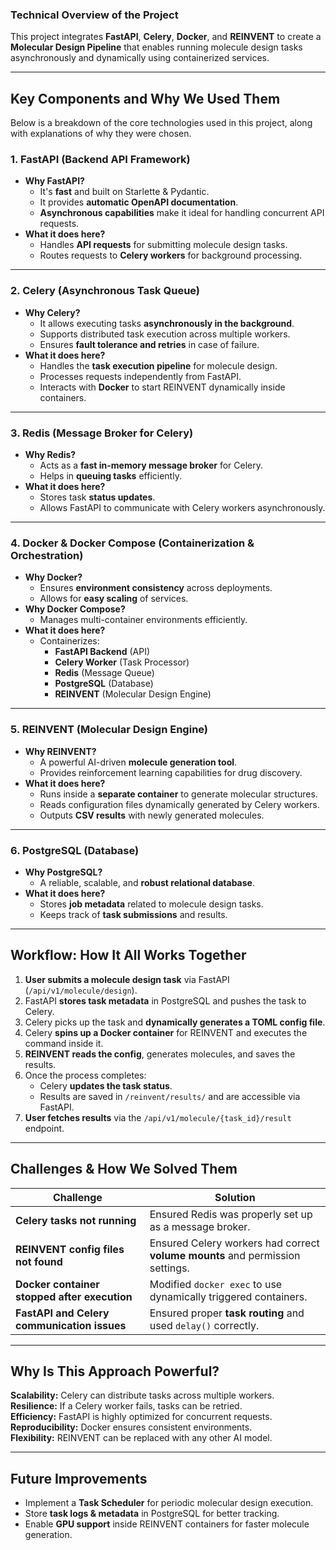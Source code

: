 ### **Technical Overview of the Project**
This project integrates **FastAPI**, **Celery**, **Docker**, and **REINVENT** to create a **Molecular Design Pipeline** that enables running molecule design tasks asynchronously and dynamically using containerized services.

---

## **Key Components and Why We Used Them**
Below is a breakdown of the core technologies used in this project, along with explanations of why they were chosen.

### **1. FastAPI (Backend API Framework)**
   - **Why FastAPI?**
     - It's **fast** and built on Starlette & Pydantic.
     - It provides **automatic OpenAPI documentation**.
     - **Asynchronous capabilities** make it ideal for handling concurrent API requests.
   - **What it does here?**
     - Handles **API requests** for submitting molecule design tasks.
     - Routes requests to **Celery workers** for background processing.

---

### **2. Celery (Asynchronous Task Queue)**
   - **Why Celery?**
     - It allows executing tasks **asynchronously in the background**.
     - Supports distributed task execution across multiple workers.
     - Ensures **fault tolerance and retries** in case of failure.
   - **What it does here?**
     - Handles the **task execution pipeline** for molecule design.
     - Processes requests independently from FastAPI.
     - Interacts with **Docker** to start REINVENT dynamically inside containers.

---

### **3. Redis (Message Broker for Celery)**
   - **Why Redis?**
     - Acts as a **fast in-memory message broker** for Celery.
     - Helps in **queuing tasks** efficiently.
   - **What it does here?**
     - Stores task **status updates**.
     - Allows FastAPI to communicate with Celery workers asynchronously.

---

### **4. Docker & Docker Compose (Containerization & Orchestration)**
   - **Why Docker?**
     - Ensures **environment consistency** across deployments.
     - Allows for **easy scaling** of services.
   - **Why Docker Compose?**
     - Manages multi-container environments efficiently.
   - **What it does here?**
     - Containerizes:
       - **FastAPI Backend** (API)
       - **Celery Worker** (Task Processor)
       - **Redis** (Message Queue)
       - **PostgreSQL** (Database)
       - **REINVENT** (Molecular Design Engine)

---

### **5. REINVENT (Molecular Design Engine)**
   - **Why REINVENT?**
     - A powerful AI-driven **molecule generation tool**.
     - Provides reinforcement learning capabilities for drug discovery.
   - **What it does here?**
     - Runs inside a **separate container** to generate molecular structures.
     - Reads configuration files dynamically generated by Celery workers.
     - Outputs **CSV results** with newly generated molecules.

---

### **6. PostgreSQL (Database)**
   - **Why PostgreSQL?**
     - A reliable, scalable, and **robust relational database**.
   - **What it does here?**
     - Stores **job metadata** related to molecule design tasks.
     - Keeps track of **task submissions** and results.

---

## **Workflow: How It All Works Together**
1. **User submits a molecule design task** via FastAPI (`/api/v1/molecule/design`).
2. FastAPI **stores task metadata** in PostgreSQL and pushes the task to Celery.
3. Celery picks up the task and **dynamically generates a TOML config file**.
4. Celery **spins up a Docker container** for REINVENT and executes the command inside it.
5. **REINVENT reads the config**, generates molecules, and saves the results.
6. Once the process completes:
   - Celery **updates the task status**.
   - Results are saved in `/reinvent/results/` and are accessible via FastAPI.
7. **User fetches results** via the `/api/v1/molecule/{task_id}/result` endpoint.

---

## **Challenges & How We Solved Them**
| Challenge | Solution |
|-----------|----------|
| **Celery tasks not running** | Ensured Redis was properly set up as a message broker. |
| **REINVENT config files not found** | Ensured Celery workers had correct **volume mounts** and permission settings. |
| **Docker container stopped after execution** | Modified `docker exec` to use dynamically triggered containers. |
| **FastAPI and Celery communication issues** | Ensured proper **task routing** and used `delay()` correctly. |

---

## **Why Is This Approach Powerful?**
**Scalability:** Celery can distribute tasks across multiple workers.  
**Resilience:** If a Celery worker fails, tasks can be retried.  
**Efficiency:** FastAPI is highly optimized for concurrent requests.  
**Reproducibility:** Docker ensures consistent environments.  
**Flexibility:** REINVENT can be replaced with any other AI model.

---

## **Future Improvements**
- Implement a **Task Scheduler** for periodic molecular design execution.
- Store **task logs & metadata** in PostgreSQL for better tracking.
- Enable **GPU support** inside REINVENT containers for faster molecule generation.
